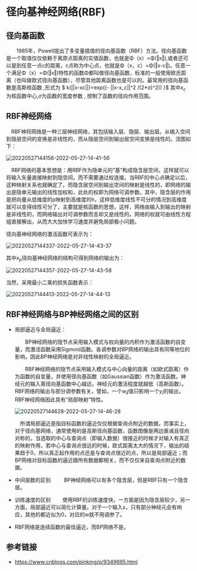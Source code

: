 
# 径向基神经网络(RBF)


## 径向基函数

　　1985年，Powell提出了多变量插值的径向基函数（RBF）方法。径向基函数是一个取值仅仅依赖于离原点距离的实值函数，也就是Φ（x）=Φ(‖x‖),或者还可以是到任意一点c的距离，c点称为中心点，也就是Φ（x，c）=Φ(‖x-c‖)。任意一个满足Φ（x）=Φ(‖x‖)特性的函数Φ都叫做径向基函数，标准的一般使用欧氏距离（也叫做欧式径向基函数），尽管其他距离函数也是可以的。最常用的径向基函数是高斯核函数 ,形式为 $ k(||x-xc||)=exp{(- ||x-x_c||^2 /(2*σ)^2)) }$ 其中$x_c$为核函数中心,$σ$为函数的宽度参数 , 控制了函数的径向作用范围。

## RBF神经网络

　RBF神将网络是一种三层神经网络，其包括输入层、隐层、输出层。从输入空间到隐层空间的变换是非线性的，而从隐层空间到输出层空间变换是线性的。流图如下：

![20220527144156-2022-05-27-14-41-56](https://cdn.jsdelivr.net/gh/ironartisan/picRepo/20220527144156-2022-05-27-14-41-56.png)

　RBF网络的基本思想是：用RBF作为隐单元的“基”构成隐含层空间，这样就可以将输入矢量直接映射到隐空间，而不需要通过权连接。当RBF的中心点确定以后，这种映射关系也就确定了。而隐含层空间到输出空间的映射是线性的，即网络的输出是隐单元输出的线性加权和，此处的权即为网络可调参数。其中，隐含层的作用是把向量从低维度的p映射到高维度的h，这样低维度线性不可分的情况到高维度就可以变得线性可分了，主要就是核函数的思想。这样，网络由输入到输出的映射是非线性的，而网络输出对可调参数而言却又是线性的。网络的权就可由线性方程组直接解出，从而大大加快学习速度并避免局部极小问题。

径向基神经网络的激活函数可表示为：

![20220527144337-2022-05-27-14-43-37](https://cdn.jsdelivr.net/gh/ironartisan/picRepo/20220527144337-2022-05-27-14-43-37.png)

其中$x_p$径向基神经网络的结构可得到网络的输出为：

![20220527144357-2022-05-27-14-43-58](https://cdn.jsdelivr.net/gh/ironartisan/picRepo/20220527144357-2022-05-27-14-43-58.png)

当然，采用最小二乘的损失函数表示：

![20220527144413-2022-05-27-14-44-13](https://cdn.jsdelivr.net/gh/ironartisan/picRepo/20220527144413-2022-05-27-14-44-13.png)


## RBF神经网络与BP神经网络之间的区别

- 局部逼近与全局逼近：　

    　　BP神经网络的隐节点采用输入模式与权向量的内积作为激活函数的自变量，而激活函数采用Sigmoid函数。各调参数对BP网络的输出具有同等地位的影响，因此BP神经网络是对非线性映射的全局逼近。

    　　RBF神经网络的隐节点采用输入模式与中心向量的距离（如欧式距离）作为函数的自变量，并使用径向基函数（如Gaussian函数）作为激活函数。神经元的输入离径向基函数中心越远，神经元的激活程度就越低（高斯函数）。RBF网络的输出与部分调参数有关，譬如，一个$w_ij$值只影响一个$y_i$的输出，RBF神经网络因此具有“局部映射”特性。

    ![20220527144628-2022-05-27-14-46-28](https://cdn.jsdelivr.net/gh/ironartisan/picRepo/20220527144628-2022-05-27-14-46-28.png)

    　所谓局部逼近是指目标函数的逼近仅仅根据查询点附近的数据。而事实上，对于径向基网络，通常使用的是高斯径向基函数，函数图像是两边衰减且径向对称的，当选取的中心与查询点（即输入数据）很接近的时候才对输入有真正的映射作用，若中心与查询点很远的时候，欧式距离太大的情况下，输出的结果趋于0，所以真正起作用的点还是与查询点很近的点，所以是局部逼近；而BP网络对目标函数的逼近跟所有数据都相关，而不仅仅来自查询点附近的数据。

- 中间层数的区别
　　
    BP神经网络可以有多个隐含层，但是RBF只有一个隐含层。

- 训练速度的区别
　　使用RBF的训练速度快，一方面是因为隐含层较少，另一方面，局部逼近可以简化计算量。对于一个输入x，只有部分神经元会有响应，其他的都近似为0，对应的w就不用调参了。


- RBF网络是连续函数的最佳逼近，而BP网络不是。


## 参考链接

- <https://www.cnblogs.com/pinking/p/9349695.html>